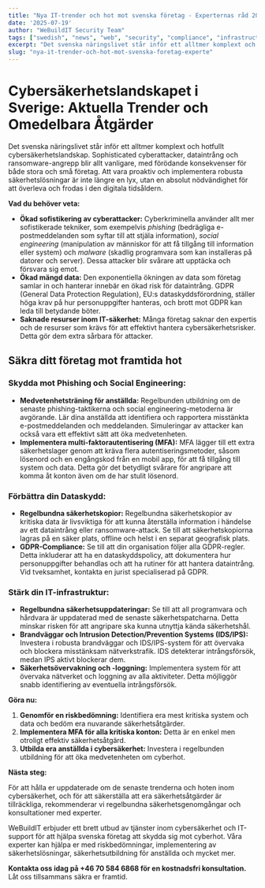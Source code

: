```yaml
---
title: "Nya IT-trender och hot mot svenska företag - Experternas råd 2025"
date: '2025-07-19'
author: "WeBuildIT Security Team"
tags: ["swedish", "news", "web", "security", "compliance", "infrastructure"]
excerpt: "Det svenska näringslivet står inför ett alltmer komplext och hotfullt cybersäkerhetslandskap.  Sophisticated cyberattack..."
slug: "nya-it-trender-och-hot-mot-svenska-foretag-experte"
---
```

# Cybersäkerhetslandskapet i Sverige: Aktuella Trender och Omedelbara Åtgärder

Det svenska näringslivet står inför ett alltmer komplext och hotfullt cybersäkerhetslandskap.  Sophisticated cyberattacker, dataintrång och ransomware-angrepp blir allt vanligare, med förödande konsekvenser för både stora och små företag.  Att vara proaktiv och implementera robusta säkerhetslösningar är inte längre en lyx, utan en absolut nödvändighet för att överleva och frodas i den digitala tidsåldern.

**Vad du behöver veta:**

* **Ökad sofistikering av cyberattacker:**  Cyberkriminella använder allt mer sofistikerade tekniker, som exempelvis *phishing* (bedrägliga e-postmeddelanden som syftar till att stjäla information), *social engineering* (manipulation av människor för att få tillgång till information eller system) och *malware* (skadlig programvara som kan installeras på datorer och server).  Dessa attacker blir svårare att upptäcka och försvara sig emot.
* **Ökad mängd data:**  Den exponentiella ökningen av data som företag samlar in och hanterar innebär en ökad risk för dataintrång. GDPR (General Data Protection Regulation), EU:s dataskyddsförordning, ställer höga krav på hur personuppgifter hanteras, och brott mot GDPR kan leda till betydande böter.
* **Saknade resurser inom IT-säkerhet:**  Många företag saknar den expertis och de resurser som krävs för att effektivt hantera cybersäkerhetsrisker. Detta gör dem extra sårbara för attacker.

## Säkra ditt företag mot framtida hot

### **Skydda mot Phishing och Social Engineering:**

* **Medvetenhetsträning för anställda:**  Regelbunden utbildning om de senaste phishing-taktikerna och social engineering-metoderna är avgörande.  Lär dina anställda att identifiera och rapportera misstänkta e-postmeddelanden och meddelanden.  Simuleringar av attacker kan också vara ett effektivt sätt att öka medvetenheten.
* **Implementera multi-faktorautentisering (MFA):** MFA lägger till ett extra säkerhetslager genom att kräva flera autentiseringsmetoder, såsom lösenord och en engångskod från en mobil app, för att få tillgång till system och data. Detta gör det betydligt svårare för angripare att komma åt konton även om de har stulit lösenord.


### **Förbättra din Dataskydd:**

* **Regelbundna säkerhetskopior:**  Regelbundna säkerhetskopior av kritiska data är livsviktiga för att kunna återställa information i händelse av ett dataintrång eller ransomware-attack.  Se till att säkerhetskopiorna lagras på en säker plats, offline och helst i en separat geografisk plats.
* **GDPR-Compliance:** Se till att din organisation följer alla GDPR-regler. Detta inkluderar att ha en dataskyddspolicy, att dokumentera hur personuppgifter behandlas och att ha rutiner för att hantera dataintrång.  Vid tveksamhet, kontakta en jurist specialiserad på GDPR.


### **Stärk din IT-infrastruktur:**

* **Regelbundna säkerhetsuppdateringar:**  Se till att all programvara och hårdvara är uppdaterad med de senaste säkerhetspatcharna.  Detta minskar risken för att angripare ska kunna utnyttja kända säkerhetshål.
* **Brandväggar och Intrusion Detection/Prevention Systems (IDS/IPS):** Investera i robusta brandväggar och IDS/IPS-system för att övervaka och blockera misstänksam nätverkstrafik.  IDS detekterar intrångsförsök, medan IPS aktivt blockerar dem.
* **Säkerhetsövervakning och -loggning:** Implementera system för att övervaka nätverket och loggning av alla aktiviteter. Detta möjliggör snabb identifiering av eventuella intrångsförsök.


**Göra nu:**

1. **Genomför en riskbedömning:** Identifiera era mest kritiska system och data och bedöm era nuvarande säkerhetsåtgärder.
2. **Implementera MFA för alla kritiska konton:**  Detta är en enkel men otroligt effektiv säkerhetsåtgärd.
3. **Utbilda era anställda i cybersäkerhet:**  Investera i regelbunden utbildning för att öka medvetenheten om cyberhot.

**Nästa steg:**

För att hålla er uppdaterade om de senaste trenderna och hoten inom cybersäkerhet, och för att säkerställa att era säkerhetsåtgärder är tillräckliga, rekommenderar vi regelbundna säkerhetsgenomgångar och konsultationer med experter.

WeBuildIT erbjuder ett brett utbud av tjänster inom cybersäkerhet och IT-support för att hjälpa svenska företag att skydda sig mot cyberhot. Våra experter kan hjälpa er med riskbedömningar, implementering av säkerhetslösningar, säkerhetsutbildning för anställda och mycket mer.

**Kontakta oss idag på +46 70 584 6868 för en kostnadsfri konsultation.**  Låt oss tillsammans säkra er framtid.
